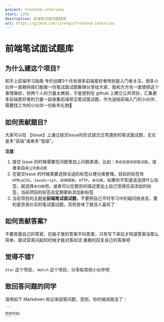 ```yaml
---
project: frontend-interview
stars: 1293
description: 前端笔试面试题题库
url: https://github.com/jirengu/frontend-interview
---
```


前端笔试面试题库
========

为什么建这个项目?
---------

知乎上前端学习指南 专栏创建3个月有很多前端爱好者特别是入门者关注，很多小伙伴一直期待我们能做一份笔试面试题集锦分享给大家，我和方方也一直想把这个事情做好。但两个人的力量太微弱，于是想到在 github 上建立公共项目，汇集更多前端爱好者的力量一起收集前端常见笔试面试题，作为送给前端入门的小伙伴、需要找工作的小伙伴一份新年礼物🎁

如何贡献题目?
-------

大家可以在 【Issue】上通过提交Issue的形式提交日常遇到的笔试面试题，无论是多"高端"或者多"低级"。

**注意**:

1.  提交 Issue 的时候需要在问题里加上问题来源，比如：`来自百度校招笔试题`，或者来自`某公司面试题`
2.  在提交Issue 的时候需要选择合适的标签以便分类整理。目前的标签有 `HTML&CSS`、`JavaScript`、`前端框架`、`HTTP`、`未归类`，如果你不知道该选择什么标签，就选择`未归类`吧。或者可以在题目的描述里加上自己觉得应该添加的标签，当前项目的标签会定期更新添加新标签
3.  当前项目的主题是**前端笔试面试题**，不要把自己平时学习中的疑问放进去，要的是货真价实的笔试面试题。否则变味了就没人喜欢了

如何贡献答案?
-------

不要吝啬自己的答案，在脑子里的答案不叫答案，只有写下来后才知道答案没那么简单，面试官真问起的时候才能对答如流 勇敢的回复自己的答案吧

觉得不错?
-----

`Star` 这个项目， `Watch` 这个项目，分享给其他小伙伴吧

致回答问题的同学
--------

请用如下 Markdown 标记来回答问题，否则，你的缩进就没了：

````
```
你的代码
```
````
